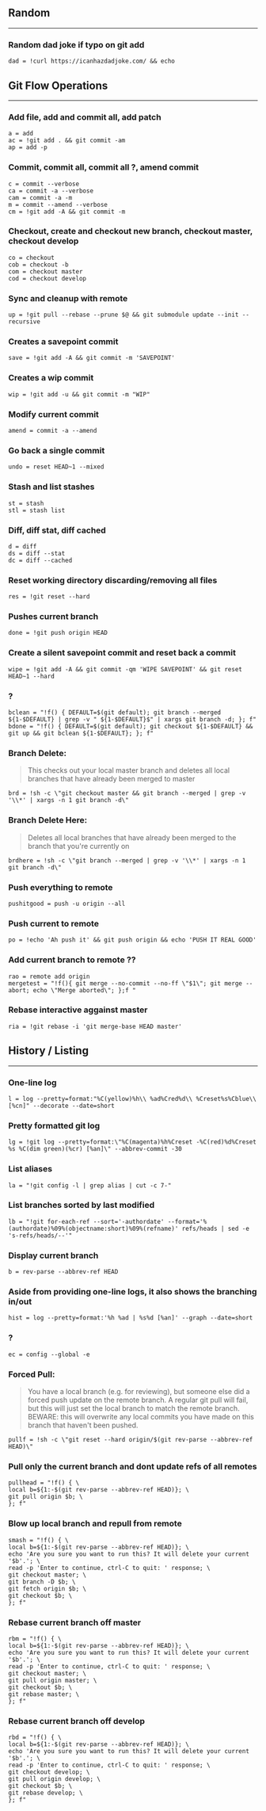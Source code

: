 ## Random
---
### Random dad joke if typo on git add 
	dad = !curl https://icanhazdadjoke.com/ && echo 

## Git Flow Operations
---
### Add file, add and commit all, add patch
	a = add
	ac = !git add . && git commit -am
	ap = add -p
### Commit, commit all, commit all ?, amend commit 
	c = commit --verbose
	ca = commit -a --verbose
	cam = commit -a -m
	m = commit --amend --verbose
	cm = !git add -A && git commit -m
### Checkout, create and checkout new branch, checkout master, checkout develop
	co = checkout 
	cob = checkout -b
	com = checkout master
	cod = checkout develop
### Sync and cleanup with remote
	up = !git pull --rebase --prune $@ && git submodule update --init --recursive 
### Creates a savepoint commit
	save = !git add -A && git commit -m 'SAVEPOINT' 
### Creates a wip commit
	wip = !git add -u && git commit -m "WIP" 
### Modify current commit
	amend = commit -a --amend 
### Go back a single commit
	undo = reset HEAD~1 --mixed 
### Stash and list stashes
	st = stash
	stl = stash list
### Diff, diff stat, diff cached
	d = diff
	ds = diff --stat
	dc = diff --cached
### Reset working directory discarding/removing all files
	res = !git reset --hard 
### Pushes current branch
	done = !git push origin HEAD 
### Create a silent savepoint commit and reset back a commit
	wipe = !git add -A && git commit -qm 'WIPE SAVEPOINT' && git reset HEAD~1 --hard 
### ?
	bclean = "!f() { DEFAULT=$(git default); git branch --merged ${1-$DEFAULT} | grep -v " ${1-$DEFAULT}$" | xargs git branch -d; }; f" 
	bdone = "!f() { DEFAULT=$(git default); git checkout ${1-$DEFAULT} && git up && git bclean ${1-$DEFAULT}; }; f"

### Branch Delete: 
>This checks out your local master branch and deletes all local branches that have already been merged to master

	brd = !sh -c \"git checkout master && git branch --merged | grep -v '\\*' | xargs -n 1 git branch -d\"

### Branch Delete Here:
> Deletes all local branches that have already been merged to the branch that you're currently on

	brdhere = !sh -c \"git branch --merged | grep -v '\\*' | xargs -n 1 git branch -d\"

### Push everything to remote
	pushitgood = push -u origin --all
### Push current to remote
	po = !echo 'Ah push it' && git push origin && echo 'PUSH IT REAL GOOD'
### Add current branch to remote ??
	rao = remote add origin
	mergetest = "!f(){ git merge --no-commit --no-ff \"$1\"; git merge --abort; echo \"Merge aborted\"; };f "
### Rebase interactive aggainst master
	ria = !git rebase -i 'git merge-base HEAD master'

## History / Listing
---

### One-line log
	l = log --pretty=format:"%C(yellow)%h\\ %ad%Cred%d\\ %Creset%s%Cblue\\ [%cn]" --decorate --date=short 
### Pretty formatted git log
	lg = !git log --pretty=format:\"%C(magenta)%h%Creset -%C(red)%d%Creset %s %C(dim green)(%cr) [%an]\" --abbrev-commit -30 
### List aliases
	la = "!git config -l | grep alias | cut -c 7-" 
### List branches sorted by last modified
	lb = "!git for-each-ref --sort='-authordate' --format='%(authordate)%09%(objectname:short)%09%(refname)' refs/heads | sed -e 's-refs/heads/--'"
### Display current branch
	b = rev-parse --abbrev-ref HEAD 
### Aside from providing one-line logs, it also shows the branching in/out
	hist = log --pretty=format:'%h %ad | %s%d [%an]' --graph --date=short
### ?
	ec = config --global -e

### Forced Pull:
> You have a local branch (e.g. for reviewing), but someone else did a forced push update on the remote branch. A regular git pull will fail, but this will just set the local branch to match the remote branch. BEWARE: this will overwrite any local commits you have made on this branch that haven't been pushed.

	pullf = !sh -c \"git reset --hard origin/$(git rev-parse --abbrev-ref HEAD)\"

### Pull only the current branch and dont update refs of all remotes
	pullhead = "!f() { \
	local b=${1:-$(git rev-parse --abbrev-ref HEAD)}; \
	git pull origin $b; \
	}; f" 

### Blow up local branch and repull from remote 
	smash = "!f() { \
	local b=${1:-$(git rev-parse --abbrev-ref HEAD)}; \
	echo 'Are you sure you want to run this? It will delete your current '$b'.'; \
	read -p 'Enter to continue, ctrl-C to quit: ' response; \
	git checkout master; \
	git branch -D $b; \
	git fetch origin $b; \
	git checkout $b; \
	}; f"

### Rebase current branch off master
	rbm = "!f() { \
	local b=${1:-$(git rev-parse --abbrev-ref HEAD)}; \
	echo 'Are you sure you want to run this? It will delete your current '$b'.'; \
	read -p 'Enter to continue, ctrl-C to quit: ' response; \
	git checkout master; \
	git pull origin master; \
	git checkout $b; \
	git rebase master; \
	}; f"

### Rebase current branch off develop
	rbd = "!f() { \
	local b=${1:-$(git rev-parse --abbrev-ref HEAD)}; \
	echo 'Are you sure you want to run this? It will delete your current '$b'.'; \
	read -p 'Enter to continue, ctrl-C to quit: ' response; \
	git checkout develop; \
	git pull origin develop; \
	git checkout $b; \
	git rebase develop; \
	}; f"